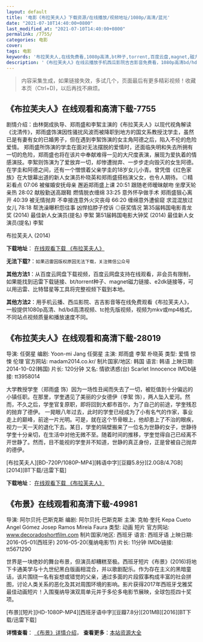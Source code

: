```yaml
---
layout: default
title: '电影《布拉芙夫人》下载资源/在线播放/视频地址/1080p/高清/蓝光'
date: "2021-07-10T14:40:00+0800"
last_modified_at: "2021-07-10T14:40:00+0800"
permalink: /7755/
categories: 电影
cover:
tags: 电影
keywords: '布拉芙夫人,在线免费看,1080p高清,bt种子,torrent,百度云盘,magnet,磁力链,迅雷下载资源'
description: '《布拉芙夫人》在线云播放手机西瓜影院吉吉影音免费看，1080p高清bd/hd未删减完整版和tc抢先枪版，mkv/mp4格式，附带bt/torrent种子、magnet/磁力链、百度云盘、网盘资源迅雷下载链接'
---
```


>内容采集生成，如果链接失效，多试几个，页面最后有更多精彩视频！收藏本页（Ctrl+D)，以后再找不麻烦。


## 《布拉芙夫人》在线观看和高清下载-7755

剧情介绍：由林弼成执导、郑雨盛和李絮主演的《布拉芙夫人》以现代视角解读《沈清传》，郑雨盛饰演因性骚扰风波而被降职到地方的国文系教授沈学圭，虽然已是有妻有女的已婚男子，但在遇到李絮饰演的女主角阿德之后，陷入不伦的危险爱情。   郑雨盛所饰演的学圭在面对无法摆脱的爱情时，还面临失明和失去所拥有一切的危险，郑雨盛也将在该片中奉献难得一见的大尺度表演，展现为爱执着的情感演技。李絮则饰演为了爱放弃一切，却惨遭抛弃、一步步走向毁灭的女生阿德。在学圭和阿德之间，还有一个憎恨着父亲学圭的18岁女儿小青。曾凭借《红色家族》在大银幕出道的新人女演员朴晓英和郑雨盛搭档演父女，也令人期待。   ◎精彩看点   07:06 被催婚安抚母亲 邂逅郑雨盛上课   20:51 跟随老师暧昧献吻 坐摩天轮亲热   28:02 献殷勤送高跟鞋 燃情脱衣缠绵   33:25 意外怀孕做手术 郑雨盛狠心离开   40:39 被无情抛弃 不幸接连意外火灾丧母   66:20 缠绵意外遭偷窥 求混混放过女儿   78:18 帮洗澡曝积怨往事 凶悍掐脖子控诉   ◎获奖情况   第35届韩国电影青龙奖 (2014) 最佳新人女演员(提名) 李絮   第51届韩国电影大钟奖 (2014) 最佳新人女演员(提名) 李絮


布拉芙夫人 (2014)

**下载地址**： [在线观看下载 《布拉芙夫人》](https://www.btbtdy.me/btdy/dy468.html) 


**无法下载?**：`如果迅雷因版权原因无法下载，关注微信公众号 `

**其他方法1**：从百度云网盘下载视频，百度云网盘支持在线观看，非会员有限制，如果能找到迅雷下载链接、bt/torrent种子、magnet磁力链接、e2dk链接等，可以用迅雷、比特彗星等工具将完整视频下载到本地。

**其他方法2**：用手机云播、西瓜影院、吉吉影音等在线免费观看《布拉芙夫人》，一般提供1080p高清、hd/bd高清视频、tc抢先版视频，视频为mkv或mp4格式，不同站点视频质量和播放速度不同。


## 《布拉芙夫人》在线观看和高清下载-28019

导演: 任弼星 编剧: Yoon-mi Jang 任弼星 主演: 郑雨盛 李絮 朴晓英 类型: 爱情 惊悚 伦理 官方网站: madam2014.co.kr/ 制片国家/地区: 韩国 语言: 韩语 上映日期: 2014-10-02(韩国) 片长: 120分钟 又名: 情欲诱惑(台) Scarlet Innocence IMDb链接: tt3958014

大学教授学奎（郑雨盛 饰）因为一场性丑闻而失去了一切，被贬值到十分偏远的小镇任职。在那里，学奎遇见了美丽的少女德伊（李絮 饰），两人坠入爱河。然而，不久之后，学奎官复原职，即将回到大都市首尔，为了自己的前途，学奎残忍的抛弃了德伊。 一晃眼八年过去，此时的学奎已经成为了小有名气的作家，事业走上的巅峰，前途一片光明。可是，就在这个节骨眼上，他却患上了不治的眼疾，视力一天一天的退化下去。某日，学奎的隔壁搬来了一位名为世静的女子，世静待学奎十分亲切，在生活中对他无微不至。随着时间的推移，学奎觉得自己已经离不开世静了。然而，目不能视的学奎并不知道，世静的真正身份，正是曾被自己抛弃的德伊。


[布拉芙夫人][BD-720P/1080P-MP4][韩语中字][豆瓣5.8分][2.0GB/4.7GB][2014][BT下载/迅雷下载]

**下载地址**： [在线观看下载 《布拉芙夫人》](https://www.btdx8.com/torrent/scarlet_innocence_2014.html) 


## 《布景》在线观看和高清下载-49981

导演: 阿尔贝托·巴斯克斯 编剧: 阿尔贝托·巴斯克斯 主演: 克帕·奎托 Kepa Cueto Angel Gómez Josep Ramos Mireia Faura 类型: 动画 短片 官方网站: www.decoradoshortfilm.com 制片国家/地区: 西班牙 语言: 西班牙语 上映日期: 2016-05-01(西班牙) 2016-05-20(戛纳电影节) 片长: 11分钟 IMDb链接: tt5671290

世界是一块绝妙的舞台布景，但演员却糟糕至极。西班牙短片《布景》(2016)将地下卡通美学与十九世纪黑白版画相混合，并以歌剧配乐。作为存在主义的黑暗童话，该片围绕一名有妄想或错觉的父亲，通过多面的片段叙事构成丰富的社会拼图，讨论人类关系的恶化及其对周围环境的影响。影片获得2017年西班牙戈雅奖最佳动画短片！入围戛纳导演双周单元并于多伦多电影节展映，全球包揽四十奖项。


[布景][短片][HD-1080P-MP4][西班牙语中字][豆瓣7.8分][201MB][2016][BT下载/迅雷下载]

**详情查看**： [《布景》详情介绍](/movie/49981/)， **查看更多**：[本站资源大全](/movie/t/all/)

